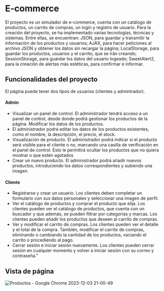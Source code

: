 # E-commerce
El proyecto es un simulador de e-commerce, cuenta con un catálogo de productos, un carrito de compras, un login y registro de usuario.
Para la creación del proyecto, se ha implementado varias tecnologías, técnicas y sistemas. Entre ellas, se encuentran: JSON, para guardar y transmitir la información de los productos y usuarios; AJAX, para hacer peticiones al archivo JSON y obtener los datos sin recargar la página; LocalStorage, para guardar los productos, usuarios y el carrito, que se irán creando; SessionStorage, para guardar los datos del usuario logeado; SweetAlert2, para la creación de alertas más estéticas, para confirmar e informar.

## Funcionalidades del proyecto
El página puede tener dos tipos de usuarios (clientes y admintrador).
#### Admin
- Visualizar un panel de control. El administrador tendrá acceso a un panel de control, desde donde podrá gestionar los productos de la página.
Modificar los datos de los productos.
- El administrador podrá editar los datos de los productos existentes, como el nombre, la descripción, el precio, el stock.
- Visualización de producto. El administrador podrá indicar si el producto será visible para el cliente o no, marcando una casilla de verificación en el panel de control. Esto le permitirá ocultar los productos que no quiera mostrar o que estén agotados
- Crear un nuevo producto. El administrador podrá añadir nuevos productos, introduciendo los datos correspondientes y subiendo una imagen. 
#### Cliente
- Registrarse y crear un usuario. Los clientes deben completar un formulario con sus datos personales y seleccionar una imagen de perfil.
- Ver el catálogo de productos y comprar el producto que elija. Los clientes pueden ver el catálogo de productos, que cuenta con un buscador y que además, se pueden filtrar por categorías y marcas. Los clientes pueden añadir los productos que deseen al carrito de compras.
-  Ver y modificar el carrito de compras. Los clientes pueden ver el detalle y el total de la compra. También, modificar el carrito de compras, eliminando o cambiando la cantidad de los productos, vaciando el carrito o procediendo al pago.
-  Cerrar sesión e iniciar sesión nuevamente. Los clientes pueden cerrar sesión en cualquier momento y volver a iniciar sesión con su correo y contraseña."

## Vista de página
![Productos - Google Chrome 2023-12-03 21-00-49](https://github.com/Cesar-Ignacio/CarritoCompras/assets/73149891/bd02b7fe-7c20-4f80-a5e2-b0bf0af5a7a5)
